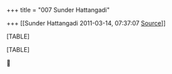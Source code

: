 +++
title = "007 Sunder Hattangadi"

+++
[[Sunder Hattangadi	2011-03-14, 07:37:07 [Source](https://groups.google.com/g/samskrita/c/i5LJLKHbdqE)]]



[TABLE]

[TABLE]



